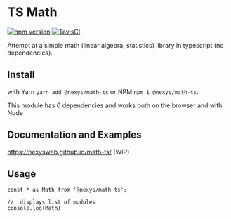 # TS Math

[![npm version](https://badge.fury.io/js/%40nexys%2Fmath-ts.svg)](https://www.npmjs.com/package/@nexys/math-ts)
[![TavisCI](https://travis-ci.com/Nexysweb/tableau-wdc-react.svg?branch=master)](https://travis-ci.com/github/Nexysweb/math-ts)

Attempt at a simple math (linear algebra, statistics) library in typescript (no dependencies).

## Install

with Yarn `yarn add @nexys/math-ts` or NPM `npm i @nexys/math-ts`. 
 
This module has 0 dependencies and works both on the browser and with Node
 
## Documentation and Examples
 
https://nexysweb.github.io/math-ts/ (WIP)
 
## Usage
 
```
const * as Math from '@nexys/math-ts';
 
//  displays list of modules
console.log(Math)
```
